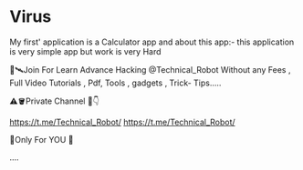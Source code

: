 # Virus
My first' application is a Calculator app and about this app:- this application is very simple app but work is very Hard


🚸🛰️Join For Learn Advance Hacking @Technical_Robot
Without any Fees , Full Video Tutorials , Pdf, Tools , gadgets , Trick- Tips.....

⚠️🪣Private Channel 🧲👇

https://t.me/Technical_Robot/
https://t.me/Technical_Robot/

📡Only For YOU 📡

....
